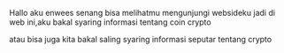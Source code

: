 Hallo aku enwees
senang bisa melihatmu mengunjungi websideku
jadi di web ini,aku bakal syaring informasi tentang coin crypto

atau bisa juga kita bakal saling syaring informasi seputar tentang crypto